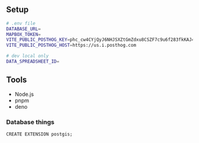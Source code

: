 ## Setup

```sh
# .env file
DATABASE_URL=
MAPBOX_TOKEN=
VITE_PUBLIC_POSTHOG_KEY=phc_cw4CYjQyJ6NHJSXZtGmZdxu8CSZF7c9u6f283fkKAJ4
VITE_PUBLIC_POSTHOG_HOST=https://us.i.posthog.com

# dev local only
DATA_SPREADSHEET_ID=
```

## Tools

- Node.js
- pnpm
- deno

### Database things

```
CREATE EXTENSION postgis;
```
